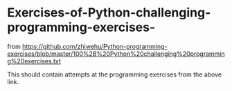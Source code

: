 # Exercises-of-Python-challenging-programming-exercises-
from https://github.com/zhiwehu/Python-programming-exercises/blob/master/100%2B%20Python%20challenging%20programming%20exercises.txt

This should contain attempts at the programming exercises from the above link.
